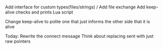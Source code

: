 Add interface for custom types(files/strings) / Add file exchange
Add keep-alive checks and prints
Lua script

Change keep-alive to polite one that just informs the other side that it is alive


Today:
    Rewrite the connect message
    Think about replacing sent with just raw pointers